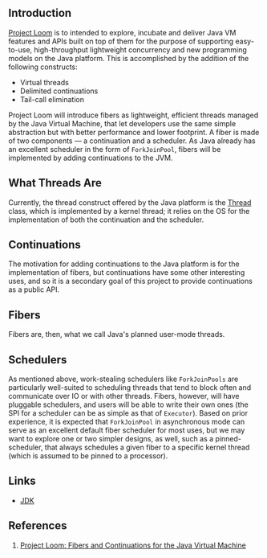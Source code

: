 ## Introduction

[Project Loom](https://cr.openjdk.java.net/~rpressler/loom/Loom-Proposal.html) is to intended to explore, incubate and deliver Java VM features and APIs built on top of them for the purpose of supporting easy-to-use, high-throughput lightweight concurrency and new programming models on the Java platform. This is accomplished by the addition of the following constructs:

- Virtual threads
- Delimited continuations
- Tail-call elimination

Project Loom will introduce fibers as lightweight, efficient threads managed by the Java Virtual Machine, that let developers use the same simple abstraction but with better performance and lower footprint.
A fiber is made of two components — a continuation and a scheduler.
As Java already has an excellent scheduler in the form of `ForkJoinPool`, fibers will be implemented by adding continuations to the JVM.

## What Threads Are

Currently, the thread construct offered by the Java platform is the [Thread](/docs/CS/Java/JDK/Concurrency/Thread.md) class, which is implemented by a kernel thread; it relies on the OS for the implementation of both the continuation and the scheduler.

## Continuations

The motivation for adding continuations to the Java platform is for the implementation of fibers, but continuations have some other interesting uses, and so it is a secondary goal of this project to provide continuations as a public API.

## Fibers

Fibers are, then, what we call Java's planned user-mode threads.

## Schedulers

As mentioned above, work-stealing schedulers like `ForkJoinPools` are particularly well-suited to scheduling threads that tend to block often and communicate over IO or with other threads. Fibers, however, will have pluggable schedulers, and users will be able to write their own ones (the SPI for a scheduler can be as simple as that of `Executor`). Based on prior experience, it is expected that `ForkJoinPool` in asynchronous mode can serve as an excellent default fiber scheduler for most uses, but we may want to explore one or two simpler designs, as well, such as a pinned-scheduler, that always schedules a given fiber to a specific kernel thread (which is assumed to be pinned to a processor).

## Links

- [JDK](/docs/CS/Java/JDK/JDK.md)

## References
1. [Project Loom: Fibers and Continuations for the Java Virtual Machine](https://cr.openjdk.java.net/~rpressler/loom/Loom-Proposal.html)
